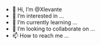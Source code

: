 - 👋 Hi, I’m @Xlevante
- 👀 I’m interested in ...
- 🌱 I’m currently learning ...
- 💞️ I’m looking to collaborate on ...
- 📫 How to reach me ...

<!---
Xlevante/Xlevante is a ✨ special ✨ repository because its `README.md` (this file) appears on your GitHub profile.
You can click the Preview link to take a look at your changes.
--->
